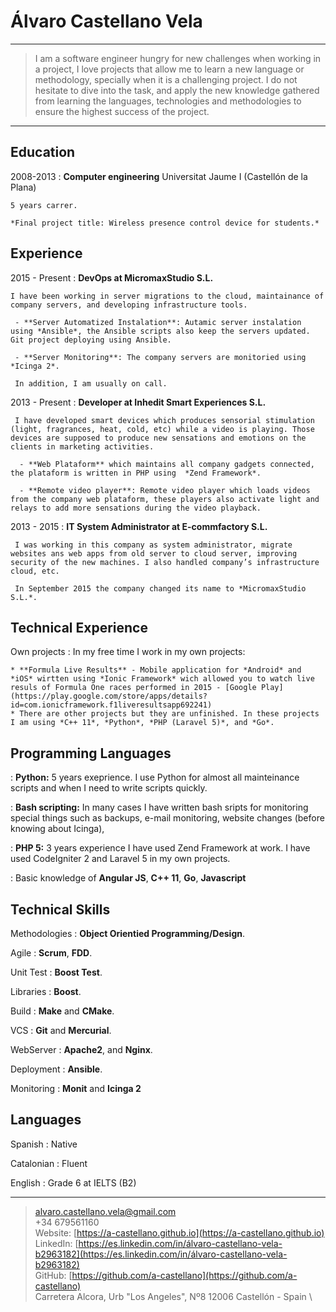 Álvaro Castellano Vela
============

----

>  I am a software engineer hungry for new challenges when working in a project, I love projects that allow me to learn a new language or methodology, specially when it is a challenging project. I do not hesitate to dive into the task, and apply the new knowledge gathered from learning the languages, technologies and methodologies to ensure the highest success of the project.

----

Education
---------

2008-2013
:   **Computer engineering** Universitat Jaume I (Castellón de la Plana)

    5 years carrer.

    *Final project title: Wireless presence control device for students.*

Experience
----------

2015 - Present
:   **DevOps at MicromaxStudio S.L.**

    I have been working in server migrations to the cloud, maintainance of company servers, and developing infrastructure tools.

     - **Server Automatized Instalation**: Autamic server instalation using *Ansible*, the Ansible scripts also keep the servers updated. Git project deploying using Ansible.

     - **Server Monitoring**: The company servers are monitoried using *Icinga 2*.

     In addition, I am usually on call.

2013 - Present
:   **Developer at Inhedit Smart Experiences S.L.**

     I have developed smart devices which produces sensorial stimulation (light, fragrances, heat, cold, etc) while a video is playing. Those devices are supposed to produce new sensations and emotions on the clients in marketing activities.

      - **Web Plataform** which maintains all company gadgets connected, the plataform is written in PHP using  *Zend Framework*.

      - **Remote video player**: Remote video player which loads videos from the company web plataform, these players also activate light and relays to add more sensations during the video playback.

2013 - 2015
:   **IT System Administrator at E-commfactory S.L.**

     I was working in this company as system administrator, migrate websites ans web apps from old server to cloud server, improving security of the new machines. I also handled company’s infrastructure cloud, etc.

     In September 2015 the company changed its name to *MicromaxStudio S.L.*.

Technical Experience
--------------------

Own projects
:   In my free time I work in my own projects:

    * **Formula Live Results** - Mobile application for *Android* and *iOS* wirtten using *Ionic Framework* wich allowed you to watch live resuls of Formula One races performed in 2015 - [Google Play](https://play.google.com/store/apps/details?id=com.ionicframework.f1liveresultsapp692241)
    * There are other projects but they are unfinished. In these projects I am using *C++ 11*, *Python*, *PHP (Laravel 5)*, and *Go*.

Programming Languages
--------------------

:   **Python:** 5 years exeprience.
     I use Python for almost all mainteinance scripts and when I need to write scripts quickly.

:   **Bash scripting:**
     In many cases I have written bash sripts for monitoring special things such as backups, e-mail monitoring, website changes (before knowing about Icinga),

:   **PHP 5:** 3 years experience
      I have used Zend Framework at work. I have used CodeIgniter 2 and Laravel 5 in my own projects.

:   Basic knowledge of **Angular JS**, **C++ 11**, **Go**, **Javascript**

Technical Skills
----------------

Methodologies
:   **Object Orientied Programming/Design**.

Agile
:   **Scrum**, **FDD**.

Unit Test
:   **Boost Test**.

Libraries
:   **Boost**.

Build
:   **Make** and **CMake**.

VCS
:   **Git** and **Mercurial**.

WebServer
:   **Apache2**, and **Nginx**.

Deployment
:   **Ansible**.

Monitoring
:   **Monit** and **Icinga 2**


Languages
----------------------------------------
Spanish
:   Native

Catalonian
:   Fluent

English
:   Grade 6 at IELTS (B2)

----

> <alvaro.castellano.vela@gmail.com> \
> +34 679561160 \
> Website: [https://a-castellano.github.io](https://a-castellano.github.io) \
> LinkedIn: [https://es.linkedin.com/in/álvaro-castellano-vela-b2963182](https://es.linkedin.com/in/álvaro-castellano-vela-b2963182) \
> GitHub: [https://github.com/a-castellano](https://github.com/a-castellano) \
> Carretera Alcora, Urb "Los Angeles", Nº8 12006 Castellón - Spain \
